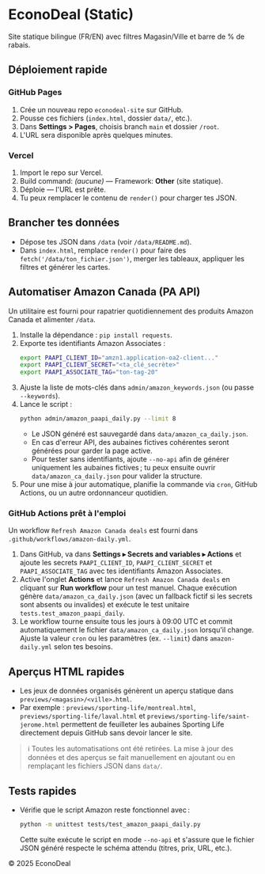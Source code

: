 # EconoDeal (Static)

Site statique bilingue (FR/EN) avec filtres Magasin/Ville et barre de % de rabais.

## Déploiement rapide

### GitHub Pages
1. Crée un nouveau repo `econodeal-site` sur GitHub.
2. Pousse ces fichiers (`index.html`, dossier `data/`, etc.).
3. Dans **Settings > Pages**, choisis branch `main` et dossier `/root`.
4. L'URL sera disponible après quelques minutes.

### Vercel
1. Import le repo sur Vercel.
2. Build command: *(aucune)* — Framework: **Other** (site statique).
3. Déploie — l'URL est prête.
4. Tu peux remplacer le contenu de `render()` pour charger tes JSON.

## Brancher tes données
- Dépose tes JSON dans `/data` (voir `/data/README.md`).
- Dans `index.html`, remplace `render()` pour faire des `fetch('/data/ton_fichier.json')`,
  merger les tableaux, appliquer les filtres et générer les cartes.

## Automatiser Amazon Canada (PA API)
Un utilitaire est fourni pour rapatrier quotidiennement des produits Amazon Canada
et alimenter `/data`.

1. Installe la dépendance : `pip install requests`.
2. Exporte tes identifiants Amazon Associates :
   ```bash
   export PAAPI_CLIENT_ID="amzn1.application-oa2-client..."
   export PAAPI_CLIENT_SECRET="<ta_clé_secrète>"
   export PAAPI_ASSOCIATE_TAG="ton-tag-20"
   ```
3. Ajuste la liste de mots-clés dans `admin/amazon_keywords.json` (ou passe `--keywords`).
4. Lance le script :
   ```bash
   python admin/amazon_paapi_daily.py --limit 8
   ```
   - Le JSON généré est sauvegardé dans `data/amazon_ca_daily.json`.
   - En cas d'erreur API, des aubaines fictives cohérentes seront générées pour garder
     la page active.
   - Pour tester sans identifiants, ajoute `--no-api` afin de générer uniquement les aubaines
     fictives ; tu peux ensuite ouvrir `data/amazon_ca_daily.json` pour valider la structure.
5. Pour une mise à jour automatique, planifie la commande via `cron`, GitHub Actions,
   ou un autre ordonnanceur quotidien.

### GitHub Actions prêt à l'emploi
Un workflow `Refresh Amazon Canada deals` est fourni dans `.github/workflows/amazon-daily.yml`.

1. Dans GitHub, va dans **Settings ▸ Secrets and variables ▸ Actions** et ajoute les
   secrets `PAAPI_CLIENT_ID`, `PAAPI_CLIENT_SECRET` et `PAAPI_ASSOCIATE_TAG` avec tes
   identifiants Amazon Associates.
2. Active l'onglet **Actions** et lance `Refresh Amazon Canada deals` en cliquant sur
   **Run workflow** pour un test manuel. Chaque exécution génère `data/amazon_ca_daily.json`
   (avec un fallback fictif si les secrets sont absents ou invalides) et exécute le test
   unitaire `tests.test_amazon_paapi_daily`.
3. Le workflow tourne ensuite tous les jours à 09:00 UTC et commit automatiquement le
   fichier `data/amazon_ca_daily.json` lorsqu'il change. Ajuste la valeur `cron` ou les
   paramètres (ex. `--limit`) dans `amazon-daily.yml` selon tes besoins.

## Aperçus HTML rapides
- Les jeux de données organisés génèrent un aperçu statique dans `previews/<magasin>/<ville>.html`.
- Par exemple : `previews/sporting-life/montreal.html`, `previews/sporting-life/laval.html` et
  `previews/sporting-life/saint-jerome.html` permettent de feuilleter les aubaines Sporting Life
  directement depuis GitHub sans devoir lancer le site.

> ℹ️ Toutes les automatisations ont été retirées. La mise à jour des données et des aperçus se fait
manuellement en ajoutant ou en remplaçant les fichiers JSON dans `data/`.

## Tests rapides
- Vérifie que le script Amazon reste fonctionnel avec :
  ```bash
  python -m unittest tests/test_amazon_paapi_daily.py
  ```
  Cette suite exécute le script en mode `--no-api` et s'assure que le fichier JSON généré respecte
  le schéma attendu (titres, prix, URL, etc.).

© 2025 EconoDeal
